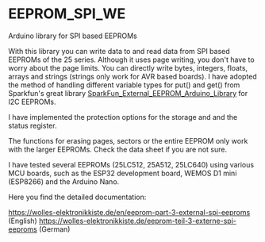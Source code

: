 # EEPROM_SPI_WE
Arduino library for SPI based EEPROMs

With this library you can write data to and read data from SPI based EEPROMs of the 25 series. Although it uses page writing, you don't have to worry about the page limits. You can directly write bytes, integers, floats, arrays and strings (strings only work for AVR based boards). I have adopted the method of handling different variable types for put() and get() from Sparkfun's great library <a href="https://github.com/sparkfun/SparkFun_External_EEPROM_Arduino_Library">SparkFun_External_EEPROM_Arduino_Library</a> for I2C EEPROMs.

I have implemented the protection options for the storage and and the status register. 

The functions for erasing pages, sectors or the entire EEPROM only work with the larger EEPROMs. Check the data sheet if you are not sure. 

I have tested several EEPROMs (25LC512, 25A512, 25LC640) using various MCU boards, such as the ESP32 development board, WEMOS D1 mini (ESP8266) and the Arduino Nano. 

Here you find the detailed documentation:

https://wolles-elektronikkiste.de/en/eeprom-part-3-external-spi-eeproms   (English)
https://wolles-elektronikkiste.de/eeprom-teil-3-externe-spi-eeproms       (German)
